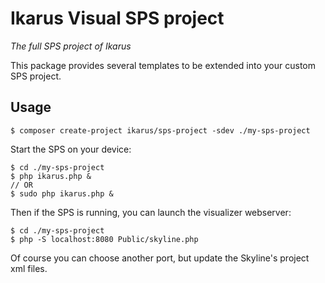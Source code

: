 # Ikarus Visual SPS project
_The full SPS project of Ikarus_

This package provides several templates to be extended into your custom SPS project.
## Usage
````bin
$ composer create-project ikarus/sps-project -sdev ./my-sps-project
````
Start the SPS on your device:
````bin
$ cd ./my-sps-project
$ php ikarus.php &
// OR
$ sudo php ikarus.php &
````
Then if the SPS is running, you can launch the visualizer webserver:
````bin
$ cd ./my-sps-project
$ php -S localhost:8080 Public/skyline.php
````
Of course you can choose another port, but update the Skyline's project xml files.
    